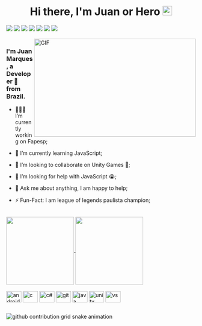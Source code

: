 <div align="center">
<h1>Hi there, I'm Juan or Hero <img src="https://media.giphy.com/media/hvRJCLFzcasrR4ia7z/giphy.gif" width="25px"></h1> 
</div>
<div> 
  </a>
  <a href="https://www.instagram.com/justtheher0/" target="_blank"><img src="https://img.shields.io/badge/-Instagram-%23E4405F?style=for-the-badge&logo=instagram&logoColor=white" target="_blank"></a>
 	<a href="https://www.twitch.tv/just_the_hero" target="_blank"><img src="https://img.shields.io/badge/Twitch-9146FF?style=for-the-badge&logo=twitch&logoColor=white" target="_blank"></a>
 <a href="https://discord.gg/YRC7Zjbc" target="_blank"><img src="https://img.shields.io/badge/Discord-7289DA?style=for-the-badge&logo=discord&logoColor=white" target="_blank"></a> 
  <a href = "mailto:juanmarquesjordao@hotmail.com"><img src="https://img.shields.io/badge/-Email-000?style=for-the-badge&logo=microsoft-outlook&logoColor=007BFF"></a>
  <a href="https://www.linkedin.com/in/juan-marques-jordão-737820219/" target="_blank"><img src="https://img.shields.io/badge/-LinkedIn-%230077B5?style=for-the-badge&logo=linkedin&logoColor=white" target="_blank"></a> 
  <a href="https://steamcommunity.com/profiles/76561199040235899/" target="_blank"><img src="https://img.shields.io/badge/Steam-000000?style=for-the-badge&logo=steam&logoColor=white" target="_blank"></a>
  <a href="https://www.op.gg/summoners/br/Duck%20Bonato-USP" target="_blank"><img src="https://img.shields.io/badge/Riot_Games-D32936?style=for-the-badge&logo=riot-games&logoColor=white"></a>
  
</div>

<br />
<img align="right" height="260px" width="430px" alt="GIF" src="https://media.giphy.com/media/v1.Y2lkPTc5MGI3NjExNnRiaWNxZGpuNWVta3F0OXd5dzZ3bXYycWM3dnhoM3duemgxb3ptdCZlcD12MV9pbnRlcm5hbF9naWZfYnlfaWQmY3Q9Zw/RGq3CMoO0DLr0ps4F3/giphy.gif" />
<p align="center">
  <h3> I'm Juan Marques, a Developer 🚀 from Brazil.</h3>
</p>

 - 👨🏽‍💻 I’m currently working on Fapesp;
 
 - 🌱 I’m currently learning JavaScript;
   
 - 👯 I’m looking to collaborate on Unity Games 🤝;

 - 🤔 I’m looking for help with JavaScript 😭;
 
 - 💬 Ask me about anything, I am happy to help;
 
 - ⚡️ Fun-Fact: I am league of legends paulista champion;

##
<div>
  <a href="https://github.com/anuraghazra/github-readme-stats">
  <img height=180 align="center" src="https://github-readme-stats.vercel.app/api?username=JustTheHero&theme=synthwave" />
</a>
<a href="https://github.com/JustTheHero/convoychat">
  <img height=180 align="center" src="https://github-readme-stats.vercel.app/api/top-langs?username=JustTheHero&layout=compact&langs_count=8&card_width=320&theme=synthwave" />
</a>

</div>

<div style="display: inline_block"><br>
  <img align="center" alt="android" height="30" width="40" src="https://cdn.jsdelivr.net/gh/devicons/devicon@latest/icons/android/android-original.svg">
  <img align="center" alt="c" height="30" width="40" src="https://cdn.jsdelivr.net/gh/devicons/devicon@latest/icons/c/c-original.svg">
  <img align="center" alt="c#" height="30" width="40" src="https://cdn.jsdelivr.net/gh/devicons/devicon@latest/icons/csharp/csharp-original.svg">
  <img align="center" alt="git" height="30" width="40" src="https://cdn.jsdelivr.net/gh/devicons/devicon@latest/icons/git/git-original.svg">
  <img align="center" alt="java" height="30" width="40" src="https://cdn.jsdelivr.net/gh/devicons/devicon@latest/icons/java/java-original.svg">
  <img align="center" alt="unity" height="30" width="40" src="https://cdn.jsdelivr.net/gh/devicons/devicon@latest/icons/unity/unity-original.svg">
  <img align="center" alt="vs" height="30" width="40" src="https://cdn.jsdelivr.net/gh/devicons/devicon@latest/icons/visualstudio/visualstudio-original.svg">
  
</div>
  
  ##
 

<picture>
  <source media="(prefers-color-scheme: dark)" srcset="https://raw.githubusercontent.com/JustTheHero/JustTheHero/output/github-contribution-grid-snake-dark.svg">
  <source media="(prefers-color-scheme: light)" srcset="https://raw.githubusercontent.com/JustTheHero/JustTheHero/output/github-contribution-grid-snake.svg">
  <img alt="github contribution grid snake animation" src="https://raw.githubusercontent.com/JustTheHero/JustTheHero/output/github-contribution-grid-snake.svg">
</picture>

